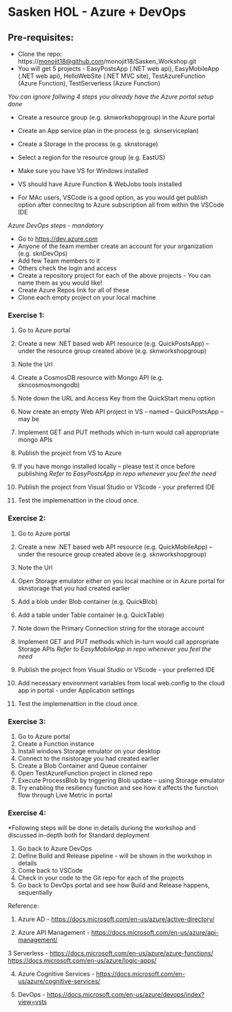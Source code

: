 # Sasken HOL - Azure + DevOps
 
## Pre-requisites:

* Clone the repo: https://monojit18@github.com/monojit18/Sasken_Workshop.git
* You will get 5 projects - EasyPostsApp (.NET web api), EasyMobileApp (.NET web api), HelloWebSite (.NET MVC site),
TestAzureFunction (Azure Function), TestServerless (Azure Function)

*You can ignore follwing 4 steps you already have the Azure portal setup done*

* Create a resource group (e.g. sknworkshopgroup) in the Azure portal
* Create an App service plan in the process (e.g. sknserviceplan)
* Create a Storage in the process (e.g. sknstorage)
* Select a region for the resource group (e.g. EastUS)

* Make sure you have VS for Windows installed
* VS should have Azure Function & WebJobs tools installed
* For MAc users, VSCode is a good option, as you would get publish option after connecitng to
Azure subscription all from within the VSCode IDE

*Azure DevOps steps - mandatory*

* Go to https://dev.azure.com
* Anyone of the team member create an account for your organization (e.g. sknDevOps)
* Add few Team members to it
* Others check the login and access
* Create a repository project for each of the above projects - You can name them as you would like!
* Create Azure Repos link for all of these
* Clone each empty project on your local machine

### Exercise 1:

1.	Go to Azure portal
2.	Create a new .NET based web API resource (e.g. QuickPostsApp)  – under the resource group created above (e.g. sknworkshopgroup)
3.	Note the Url
4.	Create a CosmosDB resource with Mongo API (e.g. skncosmosmongodb)
5.	Note down the URL and Access Key from the QuickStart menu option
6.	Now create an empty Web API project in VS – named – QuickPostsApp – may be
7.	Implement GET and PUT methods which in-turn would call appropriate mongo APIs
8.	Publish the project from VS to Azure
9.	If you have mongo installed locally – please test it once before publishing
*Refer to EasyPostsApp in repo whenever you feel the need*

10. Publish the project from Visual Studio or VScode - your preferred IDE
11. Test the implemenattion in the cloud once.

### Exercise 2:

1.	Go to Azure portal
2.	Create a new .NET based web API resource (e.g. QuickMobileApp)  – under the resource group created above (e.g. sknworkshopgroup)
3.	Note the Url
4.	Open Storage emulator either on you local machine or in Azure portal for sknstorage that you had created earlier
5.	Add a blob under Blob container (e.g. QuickBlob)
6.	Add a table under Table container (e.g. QuickTable)
7.	Note down the Primary Connection string for the storage account
8.	Implement GET and PUT methods which in-turn would call appropriate Storage APIs
*Refer to EasyMobileApp in repo whenever you feel the need*

10. Publish the project from Visual Studio or VScode - your preferred IDE
11. Add necessary environment variables from local web.config to the cloud app in portal - under Application settings
12. Test the implemenattion in the cloud once.

### Exercise 3:


1.	Go to Azure portal
2.	Create a Function instance
3.	Install windows Storage emulator on your desktop
4.	Connect to the nsistorage you had created earlier
5.	Create a Blob Container and Queue container
6.	Open TestAzureFunction project in cloned repo
7.	Execute ProcessBlob by triggering Blob update – using Storage emulator
8.	Try enabling the resiliency function and see how it affects the function flow through Live Metric in portal

### Exercise 4:

*Following steps will be done in details duriong the workshop and discussed in-depth both for Standard deployment

1. Go back to Azure DevOps
2. Define Build and Release pipeline - will be shown in the workshop in details
3. Come back to VSCode
4. Check in your code to the Git repo for each of the projects
5. Go back to DevOps portal and see how Build and Release happens, sequentially


Reference:

1. Azure AD - https://docs.microsoft.com/en-us/azure/active-directory/

2. Azure API Management - https://docs.microsoft.com/en-us/azure/api-management/

3 Serverless -    https://docs.microsoft.com/en-us/azure/azure-functions/
                https://docs.microsoft.com/en-us/azure/logic-apps/
        
4. Azure Cognitive Services - https://docs.microsoft.com/en-us/azure/cognitive-services/
                
5. DevOps - https://docs.microsoft.com/en-us/azure/devops/index?view=vsts


